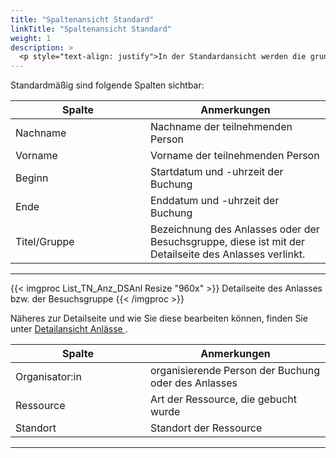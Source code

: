 ```yaml
---
title: "Spaltenansicht Standard"
linkTitle: "Spaltenansicht Standard"
weight: 1
description: >
  <p style="text-align: justify">In der Standardansicht werden die grundlegenden Informationen zu den Teilnehmenden aufgelistet.</p>
---
```

Standardmäßig sind folgende Spalten sichtbar:

|<div style="width:200px">Spalte</div>|Anmerkungen|
|---|---|
|Nachname|Nachname der teilnehmenden Person|
|Vorname|Vorname der teilnehmenden Person|
|Beginn|Startdatum und -uhrzeit der Buchung|
|Ende|Enddatum und -uhrzeit der Buchung|
|Titel/Gruppe|Bezeichnung des Anlasses oder der Besuchsgruppe, diese ist mit der Detailseite des Anlasses verlinkt.|
---

{{< imgproc List_TN_Anz_DSAnl Resize "960x" >}}
Detailseite des Anlasses bzw. der Besuchsgruppe
{{< /imgproc >}}

Näheres zur Detailseite und wie Sie diese bearbeiten können, finden Sie unter <a href="/listen/2_anlässe-suchen/3_anzeigenbereich/3_detailansicht-anlässe/">Detailansicht Anlässe </a>.

|<div style="width:200px">Spalte</div>|Anmerkungen|
|---|---|
|Organisator:in|organisierende Person der Buchung oder des Anlasses|
|Ressource|Art der Ressource, die gebucht wurde|
|Standort|Standort der Ressource|
---